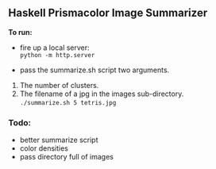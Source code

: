 ## Haskell Prismacolor Image Summarizer

__To run:__
- fire up a local server:<br>
`python -m http.server`

- pass the summarize.sh script two arguments.<br>
1) The number of clusters.<br>
2) The filename of a jpg in the images sub-directory.<br>
`./summarize.sh 5 tetris.jpg`

### Todo:
- better summarize script
- color densities
- pass directory full of images
